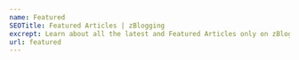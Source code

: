 ```yaml
---
name: Featured
SEOTitle: Featured Articles | zBlogging
excrept: Learn about all the latest and Featured Articles only on zBlogging
url: featured
---
```

